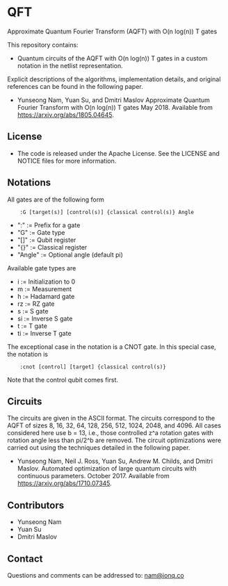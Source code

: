 # QFT

Approximate Quantum Fourier Transform (AQFT) with O(n log(n)) T gates

This repository contains:

* Quantum circuits of the AQFT with O(n log(n)) T gates
  in a custom notation in the netlist representation.

Explicit descriptions of the algorithms, implementation details, and
original references can be found in the following paper.

* Yunseong Nam, Yuan Su, and Dmitri Maslov
  Approximate Quantum Fourier Transform with O(n log(n)) T gates
  May 2018. Available from
  https://arxiv.org/abs/1805.04645.

## License

* The code is released under the Apache License. See the LICENSE and
  NOTICE files for more information.

## Notations

All gates are of the following form

        :G [target(s)] [control(s)] {classical control(s)} Angle

* ":" := Prefix for a gate
* "G" := Gate type
* "[]" := Qubit register
* "{}" := Classical register
* "Angle" := Optional angle (default pi)

Available gate types are

* i := Initialization to 0
* m := Measurement
* h := Hadamard gate
* rz := RZ gate
* s := S gate
* si := Inverse S gate
* t := T gate
* ti := Inverse T gate

The exceptional case in the notation is a CNOT gate.
In this special case, the notation is

        :cnot [control] [target] {classical control(s)}

Note that the control qubit comes first.

## Circuits

The circuits are given in the ASCII format. The circuits correspond
to the AQFT of sizes 8, 16, 32, 64, 128, 256, 512, 1024, 2048, and
4096. All cases considered here use b = 13, i.e., those controlled
z^a rotation gates with rotation angle less than pi/2^b are removed.
The circuit optimizations were carried out using the techniques detailed 
in the following paper.

* Yunseong Nam, Neil J. Ross, Yuan Su, Andrew M. Childs, and Dmitri
  Maslov. Automated optimization of large quantum circuits with
  continuous parameters. October 2017. Available from
  https://arxiv.org/abs/1710.07345.

## Contributors

* Yunseong Nam
* Yuan Su
* Dmitri Maslov

## Contact

Questions and comments can be addressed to: nam@ionq.co
